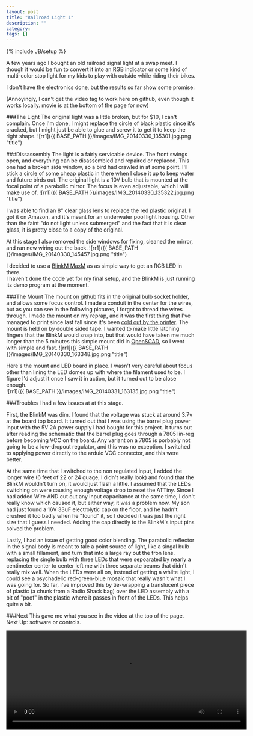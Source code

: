 ```yaml
---
layout: post
title: "Railroad Light 1"
description: ""
category: 
tags: []
---
```

{% include JB/setup %}

A few years ago I bought an old railroad signal light at a swap meet.  I though it would be fun to convert it into an RGB indicator or some kind of multi-color stop light for my kids to play with outside while riding their bikes.


I don't have the electronics done, but the results so far show some promise:

(Annoyingly, I can't get the video tag to work here on github, even though it works locally.  movie is at the bottom of the page for now)

###The Light
The original light was a little broken, but for $10, I can't complain.  Once I'm done, I might replace the circle of black plastic 
since it's cracked, but I might just be able to glue and screw it to get it to keep the right shape.
![rr1]({{ BASE_PATH }}/images/IMG_20140330_135301.jpg.png "title")

###Dissassembly
The light is a fairly servicable device.  The front swings open, and everything can be disassembled and repaired or replaced. This one had a broken side window, so a bird had crawled in at some point.  I'll stick a circle of some cheap plastic in 
there when I close it up to keep water and future birds out. The original light is a 10V bulb that is mounted at the focal point of a parabolic mirror.  The focus is even adjustable, which I will make use of.
![rr1]({{ BASE_PATH }}/images/IMG_20140330_135322.jpg.png "title")

I was able to find an 8" clear glass lens to replace the red plastic original.  I got it on Amazon, and it's meant for 
an underwater pool light housing.  Other than the faint "do not light unless submerged" and the fact that it is clear 
glass, it is pretty close to a copy of the original.

At this stage I also removed the side windows for fixing, cleaned the mirror, and ran new wiring out the back.
![rr1]({{ BASE_PATH }}/images/IMG_20140330_145457.jpg.png "title")

I decided to use a [BlinkM MaxM](http://thingm.com/products/blinkm-maxm/) as as simple way to get an RGB LED in there.  
I haven't done the code yet for my final setup, and the BlinkM is just running its demo program at the moment.

<a name="The%20Mount"></a>
###The Mount
The mount [on github](https://github.com/markfinn/rgb_railroad_rlight) fits in the original bulb socket holder, and allows 
some focus control.  I made a conduit in the center for the wires, but as you can see in the following pictures, I forgot to 
thread the wires through. I made the mount on my reprap, and it was the first thing that I've managed to print since last fall 
since it's been [cold out by the printer](http://mfinn.net/2014/03/31/reprap-enclosure/).  The mount is held on by double 
sided tape.  I wanted to make little latching fingers that the BlinkM would snap into, but that would have taken me much 
longer than the 5 minutes this simple mount did in [OpenSCAD](http://www.openscad.org/), so I went with simple and fast.
![rr1]({{ BASE_PATH }}/images/IMG_20140330_163348.jpg.png "title")


Here's the mount and LED board in place. I wasn't very careful about focus other than lining the LED domes up with where the filament used to be.
I figure I'd adjust it once I saw it in action, but it turned out to be close enough.  
![rr1]({{ BASE_PATH }}/images/IMG_20140331_163135.jpg.png "title")


###Troubles
I had a few issues at at this stage.

First, the BlinkM was dim. I found that the voltage was stuck at around 3.7v at the board top board.  It turned out that I was 
using the barrel plug power input with the 5V 2A power supply I had bought for this project.  It turns out after reading the 
schematic that the barrel plug goes through a 7805 lin-reg before becoming VCC on the board.  Any variant on a 7805 is porbably 
not going to be a low-dropout regulator, and this was no exception.  I switched to applying power directly to the arduio VCC 
connector, and this were better.

At the same time that I switched to the non regulated input, I added the longer wire (6 feet of 22 or 24 guage, I didn't really look) 
and found that the BlinkM wouldn't turn on, it would just flash a little.  I assumed that the LEDs switching on were causing enough 
voltage drop to reset the ATTiny. Since I had added Wire AND cut out any input capacitance at the same time, I don't really know which 
caused it, but either way, it was a problem now.
My son had just found a 16V 33uF electrolytic cap on the floor, and he hadn't crushed it too badly when he "found" it, so I decided it 
was just the right size that I guess I needed.  Adding the cap directly to the BlinkM's input pins solved the problem.


Lastly, I had an issue of getting good color blending.  The parabolic reflector in the signal body is meant to tale a point source of 
light, like a singal bulb with a small fillament, and turn that into a large ray out the fron lens.  replacing the single bulb with 
three LEDs that were sepoarated by nearly a centimeter center to center left me with three separate beams that didn't really mix well. 
 When the LEDs were all on, instead of getting a whilte light, I could see a psychadelic red-green-blue mosaic that really wasn't what 
I was going for.  So far, I've improved this by tie-wrapping a translucent piece of plastic (a chunk from a Radio Shack bag) over the 
LED assembly with a bit of "poof" in the plastic where it passes in front of the LEDs.  This helps quite a bit.


###Next
This gave me what you see in the video at the top of the page.  Next Up:  software or controls.



<video id="video_1" class="video-js vjs-default-skin" controls="" preload="auto" width="640" height="264">
<source src="{{ BASE_PATH }}/images/TRIM_20140331_170021.mp4" type="video/mp4" /> 
</video>
 
